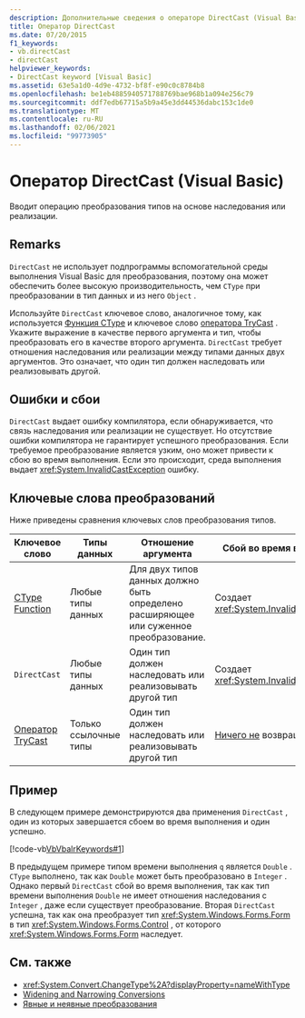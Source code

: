 ```yaml
---
description: Дополнительные сведения о операторе DirectCast (Visual Basic)
title: Оператор DirectCast
ms.date: 07/20/2015
f1_keywords:
- vb.directCast
- directCast
helpviewer_keywords:
- DirectCast keyword [Visual Basic]
ms.assetid: 63e5a1d0-4d9e-4732-bf8f-e90c0c8784b8
ms.openlocfilehash: be1eb4885940571788769bae968b1a094e256c79
ms.sourcegitcommit: ddf7edb67715a5b9a45e3dd44536dabc153c1de0
ms.translationtype: MT
ms.contentlocale: ru-RU
ms.lasthandoff: 02/06/2021
ms.locfileid: "99773905"
---
```

# <a name="directcast-operator-visual-basic"></a>Оператор DirectCast (Visual Basic)

Вводит операцию преобразования типов на основе наследования или реализации.  
  
## <a name="remarks"></a>Remarks  

 `DirectCast` не использует подпрограммы вспомогательной среды выполнения Visual Basic для преобразования, поэтому она может обеспечить более высокую производительность, чем `CType` при преобразовании в тип данных и из него `Object` .  
  
 Используйте `DirectCast` ключевое слово, аналогичное тому, как используется [Функция CType](../functions/ctype-function.md) и ключевое слово [оператора TryCast](trycast-operator.md) . Укажите выражение в качестве первого аргумента и тип, чтобы преобразовать его в качестве второго аргумента. `DirectCast` требует отношения наследования или реализации между типами данных двух аргументов. Это означает, что один тип должен наследовать или реализовывать другой.  
  
## <a name="errors-and-failures"></a>Ошибки и сбои  

 `DirectCast` выдает ошибку компилятора, если обнаруживается, что связь наследования или реализации не существует. Но отсутствие ошибки компилятора не гарантирует успешного преобразования. Если требуемое преобразование является узким, оно может привести к сбою во время выполнения. Если это происходит, среда выполнения выдает <xref:System.InvalidCastException> ошибку.  
  
## <a name="conversion-keywords"></a>Ключевые слова преобразований  

 Ниже приведены сравнения ключевых слов преобразования типов.  
  
|Ключевое слово|Типы данных|Отношение аргумента|Сбой во время выполнения|  
|---|---|---|---|  
|[CType Function](../functions/ctype-function.md)|Любые типы данных|Для двух типов данных должно быть определено расширяющее или суженное преобразование.|Создает <xref:System.InvalidCastException>|  
|`DirectCast`|Любые типы данных|Один тип должен наследовать или реализовывать другой тип|Создает <xref:System.InvalidCastException>|  
|[Оператор TryCast](trycast-operator.md)|Только ссылочные типы|Один тип должен наследовать или реализовывать другой тип|[Ничего не](../nothing.md) возвращает|  
  
## <a name="example"></a>Пример  

 В следующем примере демонстрируются два применения `DirectCast` , один из которых завершается сбоем во время выполнения и один успешно.  
  
 [!code-vb[VbVbalrKeywords#1](~/samples/snippets/visualbasic/VS_Snippets_VBCSharp/VbVbalrKeywords/VB/Class1.vb#1)]  
  
 В предыдущем примере типом времени выполнения `q` является `Double` . `CType` выполнено, так как `Double` может быть преобразовано в `Integer` . Однако первый `DirectCast` сбой во время выполнения, так как тип времени выполнения `Double` не имеет отношения наследования с `Integer` , даже если существует преобразование. Вторая `DirectCast` успешна, так как она преобразует тип <xref:System.Windows.Forms.Form> в тип <xref:System.Windows.Forms.Control> , от которого <xref:System.Windows.Forms.Form> наследует.  
  
## <a name="see-also"></a>См. также

- <xref:System.Convert.ChangeType%2A?displayProperty=nameWithType>
- [Widening and Narrowing Conversions](../../programming-guide/language-features/data-types/widening-and-narrowing-conversions.md)
- [Явные и неявные преобразования](../../programming-guide/language-features/data-types/implicit-and-explicit-conversions.md)
